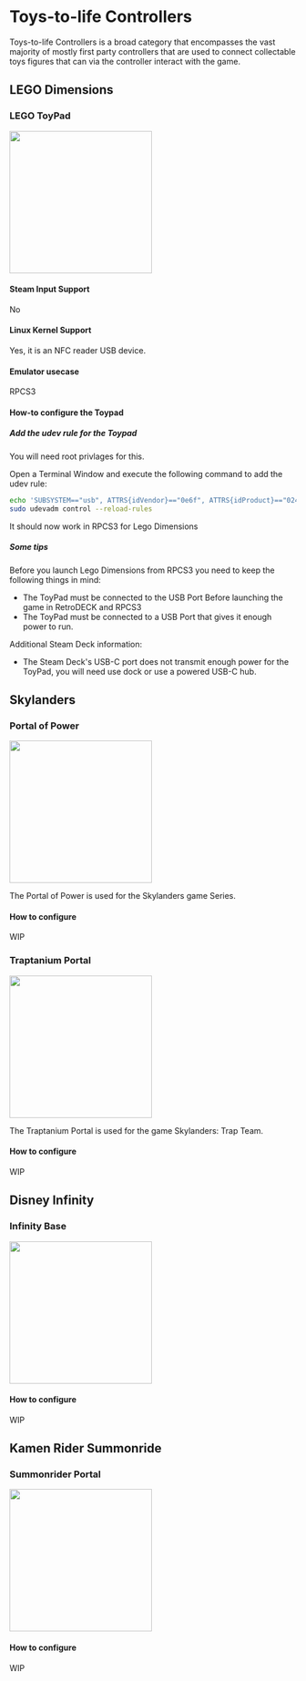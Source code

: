 # Toys-to-life Controllers

Toys-to-life Controllers is a broad category that encompasses the vast majority of mostly first party controllers that are used to connect collectable toys figures that can via the controller interact with the game.

## LEGO Dimensions

### LEGO ToyPad

<img src="../../wiki_images/controllers/lego-toypad.png" width="250">

#### Steam Input Support
No

#### Linux Kernel Support
Yes, it is an NFC reader USB device.

#### Emulator usecase
RPCS3



#### How-to configure the Toypad

##### Add the udev rule for the Toypad

You will need root privlages for this.

Open a Terminal Window and execute  the following command to add the udev rule:

```bash
echo 'SUBSYSTEM=="usb", ATTRS{idVendor}=="0e6f", ATTRS{idProduct}=="0241", MODE="0666"' | sudo tee -a /etc/udev/rules.d/71-toypad.rules > /dev/null
sudo udevadm control --reload-rules
```

It should now work in RPCS3 for Lego Dimensions

##### Some tips

Before you launch Lego Dimensions from RPCS3 you need to keep the following things in mind:

- The ToyPad must be connected to the USB Port Before launching the game in RetroDECK and RPCS3
- The ToyPad must be connected to a USB Port that gives it enough power to run.

Additional Steam Deck information:

- The Steam Deck's USB-C port does not transmit enough power for the ToyPad, you will need use dock or use a powered USB-C hub.

## Skylanders

### Portal of Power

<img src="../../wiki_images/controllers/portal-of-power.png" width="250">

The Portal of Power is used for the Skylanders game Series.

#### How to configure
WIP


### Traptanium Portal

<img src="../../wiki_images/controllers/traptanium-portal.png" width="250">

The Traptanium Portal is used for the game Skylanders: Trap Team.

#### How to configure
WIP

## Disney Infinity

### Infinity Base

<img src="../../wiki_images/controllers/disney-infinity-base.png" width="250">

#### How to configure
WIP

## Kamen Rider Summonride

### Summonrider Portal

<img src="../../wiki_images/controllers/kamen-rider-summonride-portal.png" width="250">

#### How to configure
WIP
